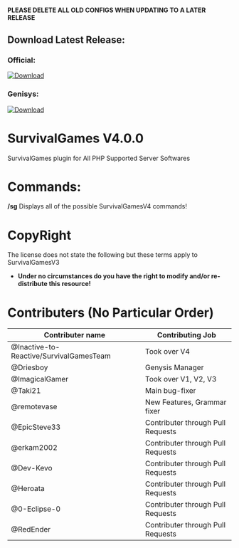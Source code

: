 #### **PLEASE DELETE ALL OLD CONFIGS WHEN UPDATING TO A LATER RELEASE**

## Download Latest Release:

### Official:

<a href = "https://github.com/Inactive-to-Reactive/SurvivalGamesV4/releases/download/V4.0.0/SGV4.0.0.phar">![Download](https://www.wowthemes.net/wp-content/uploads/2014/01/freethemesdownload.png)</a>

### Genisys:

<a href = "https://github.com/Inactive-to-Reactive/SurvivalGamesV4/releases/download/V4.0.0/SGV4.0.0.Genisys.phar">![Download](https://www.wowthemes.net/wp-content/uploads/2014/01/freethemesdownload.png)</a>

# SurvivalGames  V4.0.0
SurvivalGames plugin for All PHP Supported Server Softwares

# Commands:

**/sg** Displays all of the possible SurvivalGamesV4 commands!

# CopyRight
The license does not state the following but these terms apply to SurvivalGamesV3

- **Under no circumstances do you have the right to modify and/or re-distribute this resource!**

# Contributers **(No Particular Order)**
Contributer name | Contributing Job
---------------- | ------------------
@Inactive-to-Reactive/SurvivalGamesTeam | Took over V4
@Driesboy | Genysis Manager
@ImagicalGamer | Took over V1, V2, V3
@Taki21 | Main bug-fixer
@remotevase | New Features, Grammar fixer
@EpicSteve33 | Contributer through Pull Requests
@erkam2002 | Contributer through Pull Requests
@Dev-Kevo | Contributer through Pull Requests
@Heroata | Contributer through Pull Requests
@0-Eclipse-0 | Contributer through Pull Requests
@RedEnder | Contributer through Pull Requests
